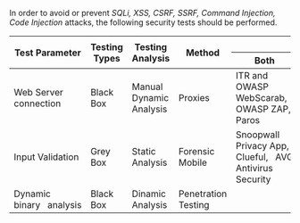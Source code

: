 In order to avoid or prevent *SQLi, XSS, CSRF, SSRF, Command Injection, Code Injection* attacks, the following security tests should be performed.

<table class="tg">
<thead>
  <tr>
    <th class="tg-amwm" rowspan="2">Test Parameter</th>
    <th class="tg-amwm" rowspan="2">Testing Types</th>
    <th class="tg-amwm" rowspan="2">Testing Analysis</th>
    <th class="tg-amwm" rowspan="2">Method</th>
    <th class="tg-amwm" colspan="3">Tools</th>
  </tr>
  <tr>
    <th class="tg-amwm">Both</th>
    <th class="tg-amwm">Android</th>
    <th class="tg-amwm">iOS</th>
  </tr>
</thead>
<tbody>
  <tr>
    <td class="tg-0lax">Web Server <br>connection</td>
    <td class="tg-0lax">Black Box</td>
    <td class="tg-0lax">Manual Dynamic <br>Analysis</td>
    <td class="tg-0lax">Proxies</td>
    <td class="tg-0lax">ITR and OWASP WebScarab, <br>OWASP ZAP, Paros</td>
    <td class="tg-0lax"></td>
    <td class="tg-0lax"></td>
  </tr>
  <tr>
    <td class="tg-0lax">Input Validation</td>
    <td class="tg-0lax">Grey Box</td>
    <td class="tg-0lax">Static Analysis</td>
    <td class="tg-0lax">Forensic Mobile</td>
    <td class="tg-0lax">Snoopwall Privacy App, Clueful,&nbsp;&nbsp;&nbsp;AVG Antivirus Security</td>
    <td class="tg-0lax">Recap vulnerability scanner</td>
    <td class="tg-0lax"></td>
  </tr>
  <tr>
    <td class="tg-0lax">Dynamic binary&nbsp;&nbsp;&nbsp;analysis</td>
    <td class="tg-0lax">Black Box</td>
    <td class="tg-0lax">Dinamic Analysis</td>
    <td class="tg-0lax">Penetration Testing</td>
    <td class="tg-0lax"></td>
    <td class="tg-0lax">Introspy-Android</td>
    <td class="tg-0lax">Introspy-iOS</td>
  </tr>
</tbody>
</table>
